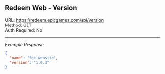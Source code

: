 ## Redeem Web - Version

URL: https://redeem.epicgames.com/api/version \
Method: GET \
Auth Required: No

---

_Example Response_

```json
{
  "name": "fgc-website",
  "version": "1.0.3"
}
```
